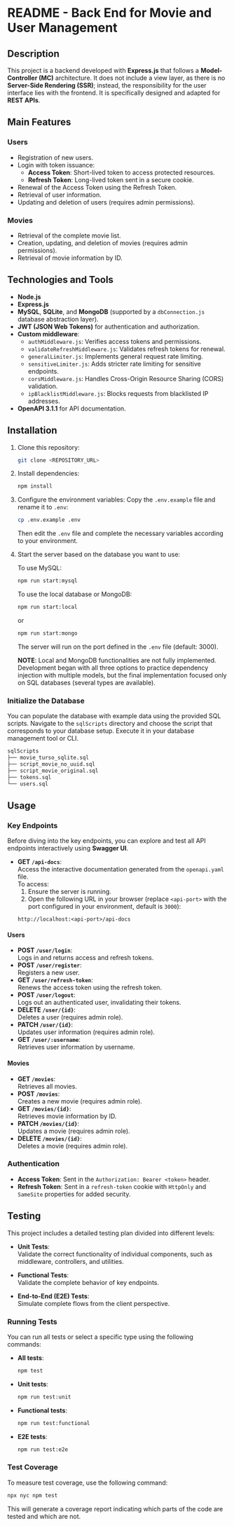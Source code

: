 
# README - Back End for Movie and User Management

## Description

This project is a backend developed with **Express.js** that follows a **Model-Controller (MC)** architecture. It does not include a view layer, as there is no **Server-Side Rendering (SSR)**; instead, the responsibility for the user interface lies with the frontend. It is specifically designed and adapted for **REST APIs**.

## Main Features

### Users

- Registration of new users.
- Login with token issuance:
  - **Access Token**: Short-lived token to access protected resources.
  - **Refresh Token**: Long-lived token sent in a secure cookie.
- Renewal of the Access Token using the Refresh Token.
- Retrieval of user information.
- Updating and deletion of users (requires admin permissions).

### Movies

- Retrieval of the complete movie list.
- Creation, updating, and deletion of movies (requires admin permissions).
- Retrieval of movie information by ID.

## Technologies and Tools

- **Node.js**
- **Express.js**
- **MySQL**, **SQLite**, and **MongoDB** (supported by a `dbConnection.js` database abstraction layer).
- **JWT (JSON Web Tokens)** for authentication and authorization.
- **Custom middleware**:
  - `authMiddleware.js`: Verifies access tokens and permissions.
  - `validateRefreshMiddleware.js`: Validates refresh tokens for renewal.
  - `generalLimiter.js`: Implements general request rate limiting.
  - `sensitiveLimiter.js`: Adds stricter rate limiting for sensitive endpoints.
  - `corsMiddleware.js`: Handles Cross-Origin Resource Sharing (CORS) validation.
  - `ipBlacklistMiddleware.js`: Blocks requests from blacklisted IP addresses.
- **OpenAPI 3.1.1** for API documentation.

## Installation

1. Clone this repository:

   ```bash
   git clone <REPOSITORY_URL>
   ```

2. Install dependencies:
   ```bash
   npm install
   ```

3. Configure the environment variables:
   Copy the `.env.example` file and rename it to `.env`:

   ```bash
   cp .env.example .env
   ```

   Then edit the `.env` file and complete the necessary variables according to your environment.

4. Start the server based on the database you want to use:

   To use MySQL:

   ```bash
   npm run start:mysql
   ```

   To use the local database or MongoDB:

   ```bash
   npm run start:local
   ```

   or

   ```bash
   npm run start:mongo
   ```

   The server will run on the port defined in the `.env` file (default: 3000).

   **NOTE**: Local and MongoDB functionalities are not fully implemented. Development began with all three options to practice dependency injection with multiple models, but the final implementation focused only on SQL databases (several types are available).

  ### Initialize the Database

  You can populate the database with example data using the provided SQL scripts. Navigate to the `sqlScripts` directory and choose the script that corresponds to your database setup. Execute it in your database management tool or CLI.

  ```bash
  sqlScripts
  ├── movie_turso_sqlite.sql
  ├── script_movie_no_uuid.sql
  ├── script_movie_original.sql
  ├── tokens.sql
  └── users.sql
  ```

  ## Usage

  ### **Key Endpoints**

  Before diving into the key endpoints, you can explore and test all API endpoints interactively using **Swagger UI**.

  - **GET `/api-docs`**:  
    Access the interactive documentation generated from the `openapi.yaml` file.  
    To access:  
    1. Ensure the server is running.  
    2. Open the following URL in your browser (replace `<api-port>` with the port configured in your environment, default is `3000`):  
      ```
      http://localhost:<api-port>/api-docs
      ```

#### Users

- **POST `/user/login`**:  
  Logs in and returns access and refresh tokens.
- **POST `/user/register`**:  
  Registers a new user.
- **GET `/user/refresh-token`**:  
  Renews the access token using the refresh token.
- **POST `/user/logout`**:  
  Logs out an authenticated user, invalidating their tokens.
- **DELETE `/user/{id}`**:  
  Deletes a user (requires admin role).
- **PATCH `/user/{id}`**:  
  Updates user information (requires admin role).
- **GET `/user/:username`**:  
  Retrieves user information by username.

#### Movies

- **GET `/movies`**:  
  Retrieves all movies.
- **POST `/movies`**:  
  Creates a new movie (requires admin role).
- **GET `/movies/{id}`**:  
  Retrieves movie information by ID.
- **PATCH `/movies/{id}`**:  
  Updates a movie (requires admin role).
- **DELETE `/movies/{id}`**:  
  Deletes a movie (requires admin role).

### Authentication

- **Access Token**: Sent in the `Authorization: Bearer <token>` header.
- **Refresh Token**: Sent in a `refresh-token` cookie with `HttpOnly` and `SameSite` properties for added security.

## Testing

This project includes a detailed testing plan divided into different levels:

- **Unit Tests**:  
  Validate the correct functionality of individual components, such as middleware, controllers, and utilities.

- **Functional Tests**:  
  Validate the complete behavior of key endpoints.

- **End-to-End (E2E) Tests**:  
  Simulate complete flows from the client perspective.

### **Running Tests**

You can run all tests or select a specific type using the following commands:

- **All tests**:

  ```bash
  npm test
  ```

- **Unit tests**:

  ```bash
  npm run test:unit
  ```

- **Functional tests**:

  ```bash
  npm run test:functional
  ```

- **E2E tests**:
  ```bash
  npm run test:e2e
  ```

### **Test Coverage**

To measure test coverage, use the following command:

```bash
npx nyc npm test
```

This will generate a coverage report indicating which parts of the code are tested and which are not.

<!-- ## Contribution

1. Fork this repository.
2. Create a new branch for your changes:
   ```bash
   git checkout -b feature/new-feature
   ```
3. Submit your changes in a pull request.

## License

This project is licensed under the MIT License. See the `LICENSE` file for more information. -->
